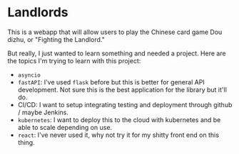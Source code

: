 # Landlords
This is a webapp that will allow users to play the Chinese card game Dou dizhu, or "Fighting the Landlord."

But really, I just wanted to learn something and needed a project. Here are the topics I'm trying to learn with this project:
- ```asyncio```
- ```fastAPI```: I've used ```flask``` before but this is better for general API development. Not sure this is the best application for the library but it'll do.
- CI/CD: I want to setup integrating testing and deployment through github / maybe Jenkins.
- ```kubernetes```: I want to deploy this to the cloud with kubernetes and be able to scale depending on use.
- ```react```: I've never used it, why not try it for my shitty front end on this thing. 
